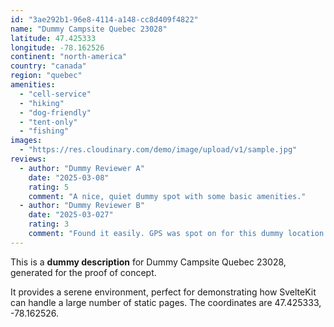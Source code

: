 ```yaml
---
id: "3ae292b1-96e8-4114-a148-cc8d409f4822"
name: "Dummy Campsite Quebec 23028"
latitude: 47.425333
longitude: -78.162526
continent: "north-america"
country: "canada"
region: "quebec"
amenities:
  - "cell-service"
  - "hiking"
  - "dog-friendly"
  - "tent-only"
  - "fishing"
images:
  - "https://res.cloudinary.com/demo/image/upload/v1/sample.jpg"
reviews:
  - author: "Dummy Reviewer A"
    date: "2025-03-08"
    rating: 5
    comment: "A nice, quiet dummy spot with some basic amenities."
  - author: "Dummy Reviewer B"
    date: "2025-03-027"
    rating: 3
    comment: "Found it easily. GPS was spot on for this dummy location."
---
```


This is a **dummy description** for Dummy Campsite Quebec 23028, generated for the proof of concept.

It provides a serene environment, perfect for demonstrating how SvelteKit can handle a large number of static pages. The coordinates are 47.425333, -78.162526.
